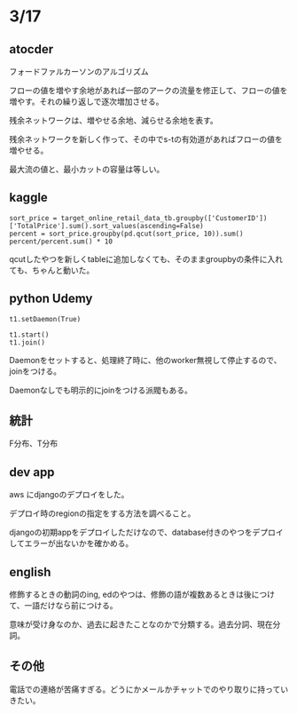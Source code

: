 # 3/17

## atocder
フォードファルカーソンのアルゴリズム

フローの値を増やす余地があれば一部のアークの流量を修正して、フローの値を増やす。それの繰り返しで逐次増加させる。

残余ネットワークは、増やせる余地、減らせる余地を表す。

残余ネットワークを新しく作って、その中でs-tの有効道があればフローの値を増やせる。

最大流の値と、最小カットの容量は等しい。

## kaggle
```
sort_price = target_online_retail_data_tb.groupby(['CustomerID'])['TotalPrice'].sum().sort_values(ascending=False)
percent = sort_price.groupby(pd.qcut(sort_price, 10)).sum()
percent/percent.sum() * 10
```

qcutしたやつを新しくtableに追加しなくても、そのままgroupbyの条件に入れても、ちゃんと動いた。

## python Udemy

```
t1.setDaemon(True)

t1.start()
t1.join()
```
Daemonをセットすると、処理終了時に、他のworker無視して停止するので、joinをつける。

Daemonなしでも明示的にjoinをつける派閥もある。

## 統計
F分布、T分布


## dev app
aws にdjangoのデプロイをした。

デプロイ時のregionの指定をする方法を調べること。

djangoの初期appをデプロイしただけなので、database付きのやつをデプロイしてエラーが出ないかを確かめる。

## english
修飾するときの動詞のing, edのやつは、修飾の語が複数あるときは後につけて、一語だけなら前につける。

意味が受け身なのか、過去に起きたことなのかで分類する。過去分詞、現在分詞。

## その他
電話での連絡が苦痛すぎる。どうにかメールかチャットでのやり取りに持っていきたい。



